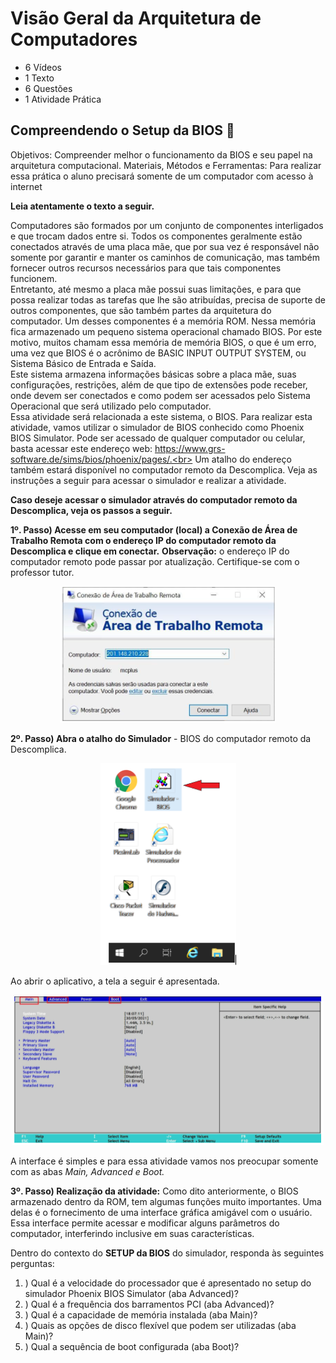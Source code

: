 # Visão Geral da Arquitetura de Computadores
- 6 Vídeos
- 1 Texto
- 6 Questões
- 1 Atividade Prática


## Compreendendo o Setup da BIOS 📝

Objetivos: Compreender melhor o funcionamento da BIOS e seu papel na arquitetura computacional.
Materiais, Métodos e Ferramentas:
Para realizar essa prática o aluno precisará somente de um computador com acesso à internet

**Leia atentamente o texto a seguir.**

Computadores são formados por um conjunto de componentes interligados e que trocam dados entre si. Todos os componentes geralmente estão conectados através de uma placa mãe, que por sua vez é responsável não somente por garantir e manter os caminhos de comunicação, mas também fornecer outros recursos necessários para que tais componentes funcionem.<br>
Entretanto, até mesmo a placa mãe possui suas limitações, e para que possa realizar todas as tarefas que lhe são atribuídas, precisa de suporte de outros componentes, que são também partes da arquitetura do computador. Um desses componentes é a memória ROM. Nessa memória fica armazenado um pequeno sistema operacional chamado BIOS. Por este motivo, muitos chamam essa memória de memória BIOS, o que é um erro, uma vez que BIOS é o acrônimo de BASIC INPUT OUTPUT SYSTEM, ou Sistema Básico de Entrada e Saída.<br>
Este sistema armazena informações básicas sobre a placa mãe, suas configurações, restrições, além de que tipo de extensões pode receber, onde devem ser conectados e como podem ser acessados pelo Sistema Operacional que será utilizado pelo computador.<br>
Essa atividade será relacionada a este sistema, o BIOS. Para realizar esta atividade, vamos utilizar o simulador de BIOS conhecido como Phoenix BIOS Simulator. Pode ser acessado de qualquer computador ou celular, basta acessar este endereço web: https://www.grs-software.de/sims/bios/phoenix/pages/.<br>
Um atalho do endereço também estará disponível no computador remoto da Descomplica. Veja as instruções a seguir para acessar o simulador e realizar a atividade.

**Caso deseje acessar o simulador através do computador remoto da Descomplica, veja os passos a seguir.**

**1º. Passo) Acesse em seu computador (local) a Conexão de Área de Trabalho Remota com o endereço IP do computador remoto da Descomplica e clique em conectar.**
**Observação:** o endereço IP do computador remoto pode passar por atualização. Certifique-se com o professor tutor.

<p align="center"><img src="./images/conexao_de_area_de_trabalho_remota.png"></p>

**2º. Passo) Abra o atalho do Simulador** - BIOS do computador remoto da Descomplica.

<p align="center"><img src="./images/simulador-bios.png"></p>

Ao abrir o aplicativo, a tela a seguir é apresentada.

<p align="center"><img src="./images/phoenix.png"></p>

A interface é simples e para essa atividade vamos nos preocupar somente com as abas *Main, Advanced e Boot.*

**3º. Passo) Realização da atividade:** Como dito anteriormente, o BIOS armazenado dentro da ROM, tem algumas funções muito importantes. Uma delas é o fornecimento de uma interface gráfica amigável com o usuário. Essa interface permite acessar e modificar alguns parâmetros do computador, interferindo inclusive em suas características.

Dentro do contexto do **SETUP da BIOS** do simulador, responda às seguintes perguntas:
1. ) Qual é a velocidade do processador que é apresentado no setup do simulador Phoenix BIOS Simulator (aba Advanced)?
2. ) Qual é a frequência dos barramentos PCI (aba Advanced)?
3. ) Qual é a capacidade de memória instalada (aba Main)?
4. ) Quais as opções de disco flexível que podem ser utilizadas (aba Main)?
5. ) Qual a sequência de boot configurada (aba Boot)?